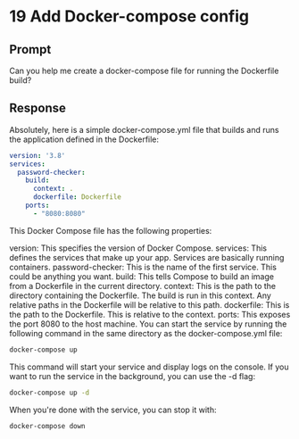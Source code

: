 # 19 Add Docker-compose config

## Prompt 

Can you help me create a docker-compose file for running the Dockerfile build?

## Response

Absolutely, here is a simple docker-compose.yml file that builds and runs the application defined in the Dockerfile:

```yaml
version: '3.8'
services:
  password-checker:
    build:
      context: .
      dockerfile: Dockerfile
    ports:
      - "8080:8080"
```

This Docker Compose file has the following properties:

version: This specifies the version of Docker Compose.
services: This defines the services that make up your app. Services are basically running containers.
password-checker: This is the name of the first service. This could be anything you want.
build: This tells Compose to build an image from a Dockerfile in the current directory.
context: This is the path to the directory containing the Dockerfile. The build is run in this context. Any relative paths in the Dockerfile will be relative to this path.
dockerfile: This is the path to the Dockerfile. This is relative to the context.
ports: This exposes the port 8080 to the host machine.
You can start the service by running the following command in the same directory as the docker-compose.yml file:

```bash
docker-compose up
```

This command will start your service and display logs on the console. If you want to run the service in the background, you can use the -d flag:

```bash
docker-compose up -d
```

When you're done with the service, you can stop it with:

```bash
docker-compose down
```
